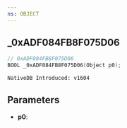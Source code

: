 ```yaml
---
ns: OBJECT
---
```

## _0xADF084FB8F075D06

```c
// 0xADF084FB8F075D06
BOOL _0xADF084FB8F075D06(Object p0);
```

```
NativeDB Introduced: v1604
```

## Parameters
* **p0**:
